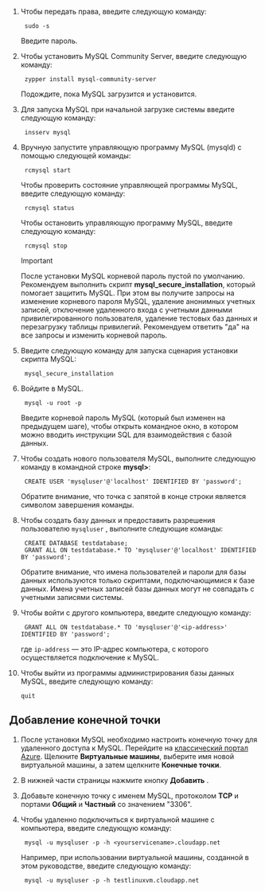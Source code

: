 
1. Чтобы передать права, введите следующую команду:
   
        sudo -s
   
    Введите пароль.
2. Чтобы установить MySQL Community Server, введите следующую команду:
   
        zypper install mysql-community-server
   
    Подождите, пока MySQL загрузится и установится.
3. Для запуска MySQL при начальной загрузке системы введите следующую команду:
   
        insserv mysql
4. Вручную запустите управляющую программу MySQL (mysqld) с помощью следующей команды:
   
        rcmysql start
   
    Чтобы проверить состояние управляющей программы MySQL, введите следующую команду:
   
        rcmysql status
   
    Чтобы остановить управляющую программу MySQL, введите следующую команду:
   
        rcmysql stop
   
   > [!IMPORTANT]
   > После установки MySQL корневой пароль пустой по умолчанию. Рекомендуем выполнить скрипт **mysql\_secure\_installation**, который помогает защитить MySQL. При этом вы получите запросы на изменение корневого пароля MySQL, удаление анонимных учетных записей, отключение удаленного входа с учетными данными привилегированного пользователя, удаление тестовых баз данных и перезагрузку таблицы привилегий. Рекомендуем ответить "да" на все запросы и изменить корневой пароль.
   > 
   > 
5. Введите следующую команду для запуска сценария установки скрипта MySQL:
   
        mysql_secure_installation
6. Войдите в MySQL.
   
        mysql -u root -p
   
    Введите корневой пароль MySQL (который был изменен на предыдущем шаге), чтобы открыть командное окно, в котором можно вводить инструкции SQL для взаимодействия с базой данных.
7. Чтобы создать нового пользователя MySQL, выполните следующую команду в командной строке **mysql>**:
   
        CREATE USER 'mysqluser'@'localhost' IDENTIFIED BY 'password';
   
    Обратите внимание, что точка с запятой в конце строки является символом завершения команды.
8. Чтобы создать базу данных и предоставить разрешения пользователю `mysqluser` , выполните следующие команды:
   
        CREATE DATABASE testdatabase;
        GRANT ALL ON testdatabase.* TO 'mysqluser'@'localhost' IDENTIFIED BY 'password';
   
    Обратите внимание, что имена пользователей и пароли для базы данных используются только скриптами, подключающимися к базе данных.  Имена учетных записей базы данных могут не совпадать с учетными записями системы.
9. Чтобы войти с другого компьютера, введите следующую команду:
   
        GRANT ALL ON testdatabase.* TO 'mysqluser'@'<ip-address>' IDENTIFIED BY 'password';
   
    где `ip-address` — это IP-адрес компьютера, с которого осуществляется подключение к MySQL.
10. Чтобы выйти из программы администрирования базы данных MySQL, введите следующую команду:
    
        quit

## <a name="add-an-endpoint"></a>Добавление конечной точки
1. После установки MySQL необходимо настроить конечную точку для удаленного доступа к MySQL. Перейдите на [классический портал Azure][AzurePortal]. Щелкните **Виртуальные машины**, выберите имя новой виртуальной машины, а затем щелкните **Конечные точки**.
2. В нижней части страницы нажмите кнопку **Добавить** .
3. Добавьте конечную точку с именем MySQL, протоколом **TCP** и портами **Общий** и **Частный** со значением "3306".
4. Чтобы удаленно подключиться к виртуальной машине с компьютера, введите следующую команду:
   
        mysql -u mysqluser -p -h <yourservicename>.cloudapp.net
   
    Например, при использовании виртуальной машины, созданной в этом руководстве, введите следующую команду:
   
        mysql -u mysqluser -p -h testlinuxvm.cloudapp.net

[MySQLDocs]: http://dev.mysql.com/doc/
[AzurePortal]: http://manage.windowsazure.com

[Image9]: ./media/install-and-run-mysql-on-opensuse-vm/LinuxVmAddEndpointMySQL.png


<!--HONumber=Nov16_HO3-->


